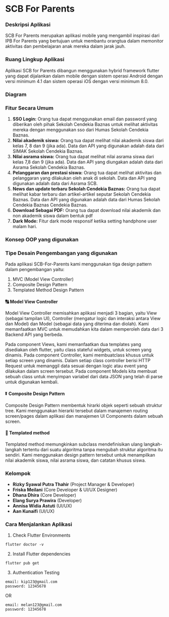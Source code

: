 # SCB For Parents

### Deskripsi Aplikasi
SCB For Parents merupakan aplikasi mobile yang mengambil inspirasi dari IPB For Parents yang bertujuan untuk membantu orangtua dalam memonitor aktivitas dan pembelajaran anak mereka dalam jarak jauh. 

### Ruang Lingkup Aplikasi
Aplikasi SCB for Parents dibangun menggunakan hybrid framework flutter yang dapat dijalankan dalam mobile dengan sistem operasi Android dengan versi minimum 4.1 dan sistem operasi iOS dengan versi minimum 8.0.

### Diagram

### Fitur Secara Umum 
1. **SSO Login:**
Orang tua dapat menggunakan email dan password yang diberikan oleh pihak Sekolah Cendekia Baznas untuk melihat aktivitas mereka dengan menggunakan sso dari Humas Sekolah Cendekia Baznas. 
2. **Nilai akademik siswa:** 
Orang tua dapat melihat nilai akademik siswa dari kelas 7, 8 dan 9 (jika ada). Data dan API yang digunakan adalah data dari SIMAK Sekolah Cendekia Baznas. 
3. **Nilai asrama siswa:**
Orang tua dapat melihat nilai asrama siswa dari kelas 7,8 dan 9 (jika ada). Data dan API yang diungakan adalah data dari Asrama Sekolah Cendekia Baznas.
4. **Pelanggaran dan prestasi siswa:**
Orang tua dapat melihat aktivitas dan pelanggaran yang dilakukan oleh anak di sekolah. Data dan API yang digunakan adalah data dari Asrama SCB.
5. **News dan update terbaru Sekolah Cendekia Baznas:**
Orang tua dapat melihat kabar terbaru dan artikel-artikel seputar Sekolah Cendekia Baznas. Data dan API yang digunakan adalah data dari Humas Sekolah Cendekia Baznas Cendekia Baznas. 
6. **Download Sebagai PDF:**
Orang tua dapat download nilai akademik dan non akademik siswa dalam bentuk pdf
7. **Dark Mode:**
Fitur dark mode responsif ketika setting handphone user malam hari. 

### Konsep OOP yang digunakan

### Tipe Desain Pengembangan yang digunakan
Pada aplikasi SCB-For-Parents kami menggunakan tiga design pattern dalam pengembangan yaitu:
1. MVC (Model View Controller)
2. Composite Design Pattern
3. Templated Method Design Pattern

#### :capital_abcd: Model View Controller

Model View Controller memisahkan aplikasi menjadi 3 bagian, yaitu View (sebagai tampilan UI), Controller (mengatur logic dan interaksi antara View dan Model) dan Model (sebagai data yang diterima dan diolah). Kami memanfaatkan MVC untuk memudahkan kita dalam memperoleh data dari 3 Backend API yang berbeda.

Pada component Views, kami memanfaatkan dua templates yang disediakan oleh flutter, yaitu class stateful widgets, untuk screen yang dinamis. Pada component Controller, kami membuatclass khusus untuk setiap screen yang dinamis. Dalam setiap class controller berisi HTTP Request untuk memanggil data sesuai dengan logic atau event yang dilakukan dalam screen tersebut.
Pada component Models kita membuat sebuah class untuk menyimpan variabel dari data JSON yang telah di parse untuk digunakan kembali. 

#### :arrow_double_down: Composite Design Pattern
Composite Design Pattern membentuk hirarki objek seperti sebuah struktur tree. Kami menggunakan hierarki tersebut dalam manajemen routing screen/pages dalam aplikasi dan manajemen UI Components dalam sebuah screen. 

#### :arrows_counterclockwise: Templated method
Templated method memungkinkan subclass mendefinisikan ulang langkah-langkah tertentu dari suatu algoritma tanpa mengubah struktur algoritma itu sendiri. Kami menggunakan design pattern tersebut untuk menampilkan nilai akademik siswa, nilai asrama siswa, dan catatan khusus siswa. 

### Kelompok 
- **Rizky Syawal Putra Thahir** (Project Manager & Developer) 
- **Friska Meilani** (Core Developer & UI/UX Designer) 
- **Dhana Dhira** (Core Developer)
- **Elang Surya Prawira** (Developer)
- **Annisa Widia Astuti** (UI/UX)
- **Aan Kunaifi** (UI/UX)

### Cara Menjalankan Aplikasi

1. Check Flutter Environments
```
flutter doctor -v
```
2. Install Flutter dependencies
```
flutter pub get
```
3. Authentication Testing
```
email: kip123@gmail.com
password: 12345678
```
OR
```
email: melan123@gmail.com
password: 12345678
```
